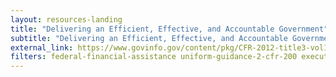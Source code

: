 ```yaml
---
layout: resources-landing
title: "Delivering an Efficient, Effective, and Accountable Government"
subtitle: "Delivering an Efficient, Effective, and Accountable Government" 
external_link: https://www.govinfo.gov/content/pkg/CFR-2012-title3-vol1/pdf/CFR-2012-title3-vol1-eo13576.pdf
filters: federal-financial-assistance uniform-guidance-2-cfr-200 executive-order external 2011
---
```

